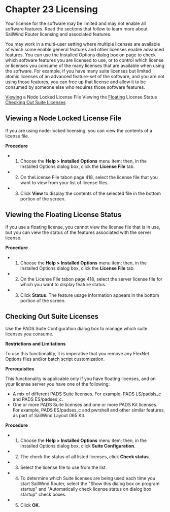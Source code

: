 # Chapter 23 Licensing
Your license for the software may be limited and may not enable all software features. Read the sections that follow to learn more about SailWind Router licensing and associated features.

You may work in a multi-user setting where multiple licenses are available of which some enable general features and other licenses enable advanced features. You can use the Installed Options dialog box on page to check which software features you are licensed to use, or to control which license or licenses you consume of the many licenses that are available when using the software. For example, if you have many suite licenses but limited atomic licenses of an advanced feature-set of the software, and you are not using those features, you can free up that license and allow it to be consumed by someone else who requires those software features.

[Viewing](#page-0-0) a Node Locked License File Viewing the [Floating](#page-0-1) License Status [Checking Out Suite Licenses](#page-1-0)

## Viewing a Node Locked License File
If you are using node-locked licensing, you can view the contents of a license file.

**Procedure**

- 1. Choose the **Help > Installed Options** menu item; then, in the Installed Options dialog box, click the **License File** tab.
- 2. On theLicense File tabon page 418, select the license file that you want to view from your list of license files.
- 3. Click **View** to display the contents of the selected file in the bottom portion of the screen.

## Viewing the Floating License Status
If you use a floating license, you cannot view the license file that is in use, but you can view the status of the features associated with the server license.

**Procedure**

- 1. Choose the **Help > Installed Options** menu item; then, in the Installed Options dialog box, click the **License File** tab.
- 2. On the License File tabon page 418, select the server license file for which you want to display feature status.
- 3. Click **Status**. The feature usage information appears in the bottom portion of the screen.

## Checking Out Suite Licenses
Use the PADS Suite Configuration dialog box to manage which suite licenses you consume.

**Restrictions and Limitations**

To use this functionality, it is imperative that you remove any FlexNet Options files and/or batch script customization.

**Prerequisites**

This functionality is applicable only if you have floating licenses, and on your license server you have one of the following:

- A mix of different PADS Suite licenses. For example, PADS LS/padsls\_c and PADS ES/padses\_c.
- One or more PADS Suite licenses and one or more PADS Kit licenses. For example, PADS ES/padses\_c and pwrshell and other similar features, as part of SailWind Layout 065 Kit.

**Procedure**

- 1. Choose the **Help > Installed Options** menu item; then, in the Installed Options dialog box, click **Suite Configuration**.
- 2. The check the status of all listed licenses, click **Check status**.
- 3. Select the license file to use from the list.
- 4. To determine which Suite licenses are being used each time you start SailWind Router, select the "Show this dialog box on program startup" and "Automatically check license status on dialog box startup" check boxes.
- 5. Click **OK**.